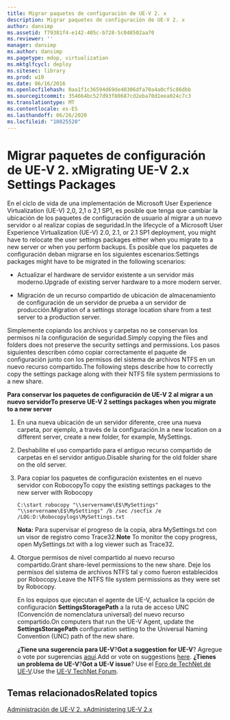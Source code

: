 ```yaml
---
title: Migrar paquetes de configuración de UE-V 2. x
description: Migrar paquetes de configuración de UE-V 2. x
author: dansimp
ms.assetid: f79381f4-e142-405c-b728-5c048502aa70
ms.reviewer: ''
manager: dansimp
ms.author: dansimp
ms.pagetype: mdop, virtualization
ms.mktglfcycl: deploy
ms.sitesec: library
ms.prod: w10
ms.date: 06/16/2016
ms.openlocfilehash: 0aa1f1c36594d69de40306dfa70a4a0cf5c86dbb
ms.sourcegitcommit: 354664bc527d93f80687cd2eba70d1eea024c7c3
ms.translationtype: MT
ms.contentlocale: es-ES
ms.lasthandoff: 06/26/2020
ms.locfileid: "10825520"
---
```

# <span data-ttu-id="a1deb-103">Migrar paquetes de configuración de UE-V 2. x</span><span class="sxs-lookup"><span data-stu-id="a1deb-103">Migrating UE-V 2.x Settings Packages</span></span>


<span data-ttu-id="a1deb-104">En el ciclo de vida de una implementación de Microsoft User Experience Virtualization (UE-V) 2,0, 2,1 o 2,1 SP1, es posible que tenga que cambiar la ubicación de los paquetes de configuración de usuario al migrar a un nuevo servidor o al realizar copias de seguridad.</span><span class="sxs-lookup"><span data-stu-id="a1deb-104">In the lifecycle of a Microsoft User Experience Virtualization (UE-V) 2.0, 2.1, or 2.1 SP1 deployment, you might have to relocate the user settings packages either when you migrate to a new server or when you perform backups.</span></span> <span data-ttu-id="a1deb-105">Es posible que los paquetes de configuración deban migrarse en los siguientes escenarios:</span><span class="sxs-lookup"><span data-stu-id="a1deb-105">Settings packages might have to be migrated in the following scenarios:</span></span>

-   <span data-ttu-id="a1deb-106">Actualizar el hardware de servidor existente a un servidor más moderno.</span><span class="sxs-lookup"><span data-stu-id="a1deb-106">Upgrade of existing server hardware to a more modern server.</span></span>

-   <span data-ttu-id="a1deb-107">Migración de un recurso compartido de ubicación de almacenamiento de configuración de un servidor de prueba a un servidor de producción.</span><span class="sxs-lookup"><span data-stu-id="a1deb-107">Migration of a settings storage location share from a test server to a production server.</span></span>

<span data-ttu-id="a1deb-108">Simplemente copiando los archivos y carpetas no se conservan los permisos ni la configuración de seguridad.</span><span class="sxs-lookup"><span data-stu-id="a1deb-108">Simply copying the files and folders does not preserve the security settings and permissions.</span></span> <span data-ttu-id="a1deb-109">Los pasos siguientes describen cómo copiar correctamente el paquete de configuración junto con los permisos del sistema de archivos NTFS en un nuevo recurso compartido.</span><span class="sxs-lookup"><span data-stu-id="a1deb-109">The following steps describe how to correctly copy the settings package along with their NTFS file system permissions to a new share.</span></span>

**<span data-ttu-id="a1deb-110">Para conservar los paquetes de configuración de UE-V 2 al migrar a un nuevo servidor</span><span class="sxs-lookup"><span data-stu-id="a1deb-110">To preserve UE-V 2 settings packages when you migrate to a new server</span></span>**

1.  <span data-ttu-id="a1deb-111">En una nueva ubicación de un servidor diferente, cree una nueva carpeta, por ejemplo, a través de la configuración.</span><span class="sxs-lookup"><span data-stu-id="a1deb-111">In a new location on a different server, create a new folder, for example, MySettings.</span></span>

2.  <span data-ttu-id="a1deb-112">Deshabilite el uso compartido para el antiguo recurso compartido de carpetas en el servidor antiguo.</span><span class="sxs-lookup"><span data-stu-id="a1deb-112">Disable sharing for the old folder share on the old server.</span></span>

3.  <span data-ttu-id="a1deb-113">Para copiar los paquetes de configuración existentes en el nuevo servidor con Robocopy</span><span class="sxs-lookup"><span data-stu-id="a1deb-113">To copy the existing settings packages to the new server with Robocopy</span></span>

    ``` syntax
    C:\start robocopy "\\servername\E$\MySettings" "\\servername\E$\MySettings" /b /sec /secfix /e /LOG:D:\Robocopylogs\MySettings.txt
    ```

    <span data-ttu-id="a1deb-114">**Nota:**  Para supervisar el progreso de la copia, abra MySettings.txt con un visor de registro como Trace32.</span><span class="sxs-lookup"><span data-stu-id="a1deb-114">**Note** To monitor the copy progress, open MySettings.txt with a log viewer such as Trace32.</span></span>

     

4.  <span data-ttu-id="a1deb-115">Otorgue permisos de nivel compartido al nuevo recurso compartido.</span><span class="sxs-lookup"><span data-stu-id="a1deb-115">Grant share-level permissions to the new share.</span></span> <span data-ttu-id="a1deb-116">Deje los permisos del sistema de archivos NTFS tal y como fueron establecidos por Robocopy.</span><span class="sxs-lookup"><span data-stu-id="a1deb-116">Leave the NTFS file system permissions as they were set by Robocopy.</span></span>

    <span data-ttu-id="a1deb-117">En los equipos que ejecutan el agente de UE-V, actualice la opción de configuración **SettingsStoragePath** a la ruta de acceso UNC (Convención de nomenclatura universal) del nuevo recurso compartido.</span><span class="sxs-lookup"><span data-stu-id="a1deb-117">On computers that run the UE-V Agent, update the **SettingsStoragePath** configuration setting to the Universal Naming Convention (UNC) path of the new share.</span></span>

    <span data-ttu-id="a1deb-118">**¿Tiene una sugerencia para UE-V**?</span><span class="sxs-lookup"><span data-stu-id="a1deb-118">**Got a suggestion for UE-V**?</span></span> <span data-ttu-id="a1deb-119">Agregue o vote por sugerencias [aquí](http://uev.uservoice.com/forums/280428-microsoft-user-experience-virtualization).</span><span class="sxs-lookup"><span data-stu-id="a1deb-119">Add or vote on suggestions [here](http://uev.uservoice.com/forums/280428-microsoft-user-experience-virtualization).</span></span> <span data-ttu-id="a1deb-120">**¿Tienes un problema de UE-V**?</span><span class="sxs-lookup"><span data-stu-id="a1deb-120">**Got a UE-V issue**?</span></span> <span data-ttu-id="a1deb-121">Use el [Foro de TechNet de UE-V](https://social.technet.microsoft.com/Forums/home?forum=mdopuev).</span><span class="sxs-lookup"><span data-stu-id="a1deb-121">Use the [UE-V TechNet Forum](https://social.technet.microsoft.com/Forums/home?forum=mdopuev).</span></span>

## <span data-ttu-id="a1deb-122">Temas relacionados</span><span class="sxs-lookup"><span data-stu-id="a1deb-122">Related topics</span></span>


[<span data-ttu-id="a1deb-123">Administración de UE-V 2. x</span><span class="sxs-lookup"><span data-stu-id="a1deb-123">Administering UE-V 2.x</span></span>](administering-ue-v-2x-new-uevv2.md)

 

 





